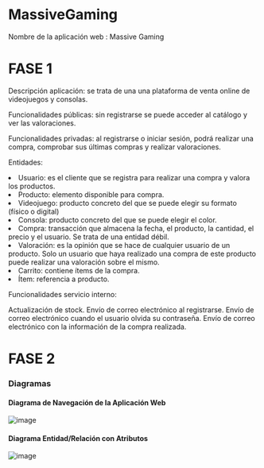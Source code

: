 # MassiveGaming

Nombre de la aplicación web : Massive Gaming

# FASE 1

Descripción aplicación: se trata de una una plataforma de venta online de videojuegos y consolas.

Funcionalidades públicas: sin registrarse se puede acceder al catálogo y ver las valoraciones.

Funcionalidades privadas: al registrarse o iniciar sesión, podrá realizar una compra, comprobar sus últimas compras y realizar valoraciones.

Entidades:

<li>Usuario: es el cliente que se registra para realizar una compra y valora los productos.
<li>Producto: elemento disponible para compra.
<li>Videojuego: producto concreto del que se puede elegir su formato (físico o digital)
<li>Consola: producto concreto del que se puede elegir el color.
<li>Compra: transacción que almacena la fecha, el producto, la cantidad, el precio y el usuario. Se trata de una entidad débil.
<li>Valoración: es la opinión que se hace de cualquier usuario de un producto. Solo un usuario que haya realizado una compra de este producto puede realizar una valoración sobre el mismo.
<li>Carrito: contiene ítems de la compra.
<li>Ítem: referencia a producto.

Funcionalidades servicio interno:

Actualización de stock.
Envío de correo electrónico al registrarse.
Envío de correo electrónico cuando el usuario olvida su contraseña.
Envío de correo electrónico con la información de la compra realizada.

# FASE 2
### Diagramas
#### Diagrama de Navegación de la Aplicación Web
  ![image](https://user-images.githubusercontent.com/58294628/221548909-0b86ccba-5bb7-4b56-a70d-e64b71ae03d6.png)
#### Diagrama Entidad/Relación con Atributos
  ![image](https://user-images.githubusercontent.com/58294628/221546472-554c9ec2-f8f7-41bc-9c96-473f657ab4af.png)
